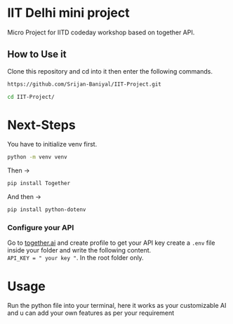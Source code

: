# IIT Delhi mini project
Micro Project for IITD codeday workshop based on together API.

## How to Use it
Clone this repository and cd into it then enter the following commands.
```sh
https://github.com/Srijan-Baniyal/IIT-Project.git
```
```sh
cd IIT-Project/
```

# Next-Steps
You have to initialize venv first.

```sh
python -m venv venv
```
Then -> 
```sh
pip install Together
```
And then ->
```sh
pip install python-dotenv
```
### Configure your API
Go to <a href="together.ai">together.ai</a> and create profile to get your API key
create a `.env` file inside your folder and write the following content.<br>
`API_KEY = " your key "`. In the root folder only.
# Usage
Run the python file into your terminal, here it works as your customizable AI and u can add your own features as per your requirement
